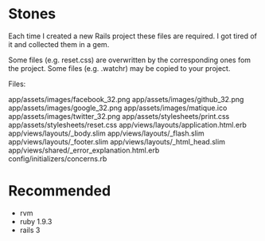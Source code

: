 Stones
======

Each time I created a new Rails project these files are required.
I got tired of it and collected them in a gem.

Some files (e.g. reset.css) are overwritten by the corresponding ones fom the project.
Some files (e.g. .watchr) may be copied to your project.


Files:

app/assets/images/facebook_32.png
app/assets/images/github_32.png
app/assets/images/google_32.png
app/assets/images/matique.ico
app/assets/images/twitter_32.png
app/assets/stylesheets/print.css
app/assets/stylesheets/reset.css
app/views/layouts/application.html.erb
app/views/layouts/_body.slim
app/views/layouts/_flash.slim
app/views/layouts/_footer.slim
app/views/layouts/_html_head.slim
app/views/shared/_error_explanation.html.erb
config/initializers/concerns.rb


Recommended
===========

- rvm
- ruby 1.9.3
- rails 3
